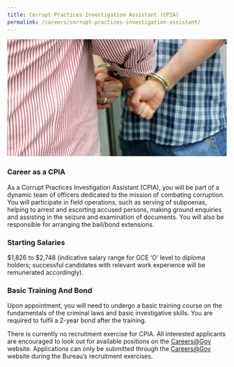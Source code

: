 ```yaml
---
title: Corrupt Practices Investigation Assistant (CPIA)
permalink: /careers/corrupt-practices-investigation-assistant/
---
```


<img src="/images/careers_cpia.jpg" alt="cpia">

### **Career as a CPIA**

As a Corrupt Practices Investigation Assistant (CPIA), you will be part of a dynamic team of officers dedicated to the mission of combating corruption. You will participate in field operations, such as serving of subpoenas, helping to arrest and escorting accused persons, making ground enquiries and assisting in the seizure and examination of documents. You will also be responsible for arranging the bail/bond extensions.


### **Starting Salaries**

$1,826 to $2,748 (indicative salary range for GCE ‘O’ level to diploma holders; successful candidates with relevant work experience will be remunerated accordingly).


### **Basic Training And Bond**

Upon appointment, you will need to undergo a basic training course on the fundamentals of the criminal laws and basic investigative skills. You are required to fulfil a 2-year bond after the training.

There is currently no recruitment exercise for CPIA. All interested applicants are encouraged to look out for available positions on the [Careers@Gov](https://www.careers.gov.sg/) website. Applications can only be submitted through the [Careers@Gov](https://www.careers.gov.sg/) website during the Bureau’s recruitment exercises.
